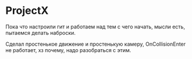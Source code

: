 # ProjectX
 
Пока что настроили гит и работаем над тем с чего начать, мысли есть, пытаемся делать наброски.

Сделал простенькое движение и простенькую камеру, OnCollisionEnter не работает, хз почему, надо разобраться с этим.
